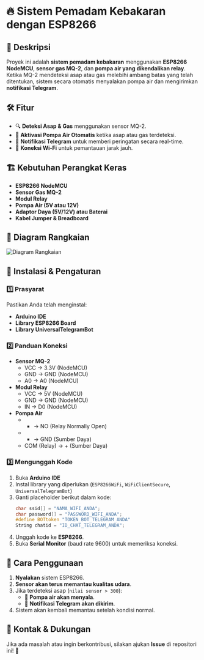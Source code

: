 # 🔥 Sistem Pemadam Kebakaran dengan ESP8266

## 📌 Deskripsi
Proyek ini adalah **sistem pemadam kebakaran** menggunakan **ESP8266 NodeMCU**, **sensor gas MQ-2**, dan **pompa air yang dikendalikan relay**. Ketika MQ-2 mendeteksi asap atau gas melebihi ambang batas yang telah ditentukan, sistem secara otomatis menyalakan pompa air dan mengirimkan **notifikasi Telegram**.

## 🛠 Fitur
- 🔍 **Deteksi Asap & Gas** menggunakan sensor MQ-2.
- 🚰 **Aktivasi Pompa Air Otomatis** ketika asap atau gas terdeteksi.
- 📩 **Notifikasi Telegram** untuk memberi peringatan secara real-time.
- 📡 **Koneksi Wi-Fi** untuk pemantauan jarak jauh.

## 🏗 Kebutuhan Perangkat Keras
- **ESP8266 NodeMCU**
- **Sensor Gas MQ-2**
- **Modul Relay**
- **Pompa Air (5V atau 12V)**
- **Adaptor Daya (5V/12V) atau Baterai**
- **Kabel Jumper & Breadboard**

## 📝 Diagram Rangkaian
![Diagram Rangkaian](A_detailed_schematic_diagram_of_a_fire_suppression.png)

## 📜 Instalasi & Pengaturan
### 1️⃣ Prasyarat
Pastikan Anda telah menginstal:
- **Arduino IDE**
- **Library ESP8266 Board**
- **Library UniversalTelegramBot**

### 2️⃣ Panduan Koneksi
- **Sensor MQ-2**
  - VCC → 3.3V (NodeMCU)
  - GND → GND (NodeMCU)
  - A0 → A0 (NodeMCU)
- **Modul Relay**
  - VCC → 5V (NodeMCU)
  - GND → GND (NodeMCU)
  - IN → D0 (NodeMCU)
- **Pompa Air**
  - + → NO (Relay Normally Open)
  - - → GND (Sumber Daya)
  - COM (Relay) → + (Sumber Daya)

### 3️⃣ Mengunggah Kode
1. Buka **Arduino IDE**
2. Instal library yang diperlukan (`ESP8266WiFi`, `WiFiClientSecure`, `UniversalTelegramBot`)
3. Ganti placeholder berikut dalam kode:
   ```cpp
   char ssid[] = "NAMA_WIFI_ANDA";
   char password[] = "PASSWORD_WIFI_ANDA";
   #define BOTtoken "TOKEN_BOT_TELEGRAM_ANDA"
   String chatid = "ID_CHAT_TELEGRAM_ANDA";
   ```
4. Unggah kode ke **ESP8266**.
5. Buka **Serial Monitor** (baud rate 9600) untuk memeriksa koneksi.

## 🚀 Cara Penggunaan
1. **Nyalakan** sistem ESP8266.
2. **Sensor akan terus memantau kualitas udara**.
3. Jika terdeteksi asap (`nilai sensor > 300`):
   - 🚰 **Pompa air akan menyala**.
   - 📩 **Notifikasi Telegram akan dikirim**.
4. Sistem akan kembali memantau setelah kondisi normal.

## 📧 Kontak & Dukungan
Jika ada masalah atau ingin berkontribusi, silakan ajukan **Issue** di repositori ini! 🚀
